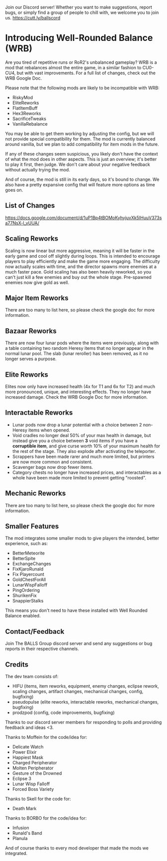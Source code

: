 Join our Discord server! Whether you want to make suggestions, report bugs, or simply find a group of people to chill with, we welcome you to join us.
https://cutt.ly/ballscord

# Introducing Well-Rounded Balance (WRB)
Are you tired of repetitive runs or RoR2's unbalanced gameplay? WRB is a mod that rebalances almost the entire game, in a similar fashion to CU0-CU4, but with vast improvements. For a full list of changes, check out the WRB Google Doc.

Please note that the following mods are likely to be incompatible with WRB:
- RiskyMod
- EliteReworks
- FlatItemBuff
- Hex3Reworks
- SacrificeTweaks
- VanillaRebalance

You may be able to get them working by adjusting the config, but we will not provide special compatibility for them. The mod is currently balanced around vanilla, but we plan to add compatibility for item mods in the future.

If any of these changes seem suspicious, you likely don't have the context of what the mod does in other aspects. This is just an overview; it's better to play it first, then judge. We don't care about your negative feedback without actually trying the mod.

And of course, the mod is still in its early days, so it's bound to change. We also have a pretty expansive config that will feature more options as time goes on.

## List of Changes
https://docs.google.com/document/d/1uP1Bp4tBOMoKyhyjuvXk5IHuuV373sa77NsX-l_vUUA/

## Scaling Reworks
Scaling is now linear but more aggressive, meaning it will be faster in the early game and cool off slightly during loops. This is intended to encourage players to play efficiently and make the game more engaging. The difficulty now actually scales with time, and the director spawns more enemies at a much faster pace. Gold scaling has also been heavily reworked, so you can't just kill a few enemies and buy out the whole stage. Pre-spawned enemies now give gold as well.

## Major Item Reworks
There are too many to list here, so please check the google doc for more information.

## Bazaar Reworks
There are now four lunar pods where the items were previously, along with a table containing two random Heresy items that no longer appear in the normal lunar pool. The slab (lunar reroller) has been removed, as it no longer serves a purpose.

## Elite Reworks
Elites now only have increased health (4x for T1 and 6x for T2) and much more pronounced, unique, and interesting effects. They no longer have increased damage. Check the WRB Google Doc for more information.

## Interactable Reworks
- Lunar pods now drop a lunar potential with a choice between 2 non-Heresy items when opened.
- Void cradles no longer deal 50% of your max health in damage, but instead give you a choice between **3** void items if you have a **corruptible item**, and give curse worth 10% of your maximum health for the rest of the stage. They also explode after activating the teleporter.
- Scrappers have been made rarer and much more limited, but printers are now more common and consistent.
- Scavenger bags now drop fewer items.
- Category chests no longer have increased prices, and interactables as a whole have been made more limited to prevent getting "roosted".

## Mechanic Reworks
There are too many to list here, so please check the google doc for more information.

## Smaller Features
The mod integrates some smaller mods to give players the intended, better experience, such as:
- BetterMeteorite
- BetterSpite
- ExchangeChanges
- FixKjaroRunald
- Fix Playercount
- GoldChestForAll
- LunarWispFalloff
- PingOrdering
- ShurikenFix
- SnappierStalks

This means you don't need to have these installed with Well Rounded Balance enabled.

## Contact/Feedback
Join The BALLS Group discord server and send any suggestions or bug reports in their respective channels.

## Credits
The dev team consists of:
- HIFU (items, item reworks, equipment, enemy changes, eclipse rework, scaling changes, artifact changes, mechanical changes, config, bugfixing)
- pseudopulse (elite reworks, interactable reworks, mechanical changes, bugfixing)
- prodzpod (config, code improvements, bugfixing)

Thanks to our discord server members for responding to polls and providing feedback and ideas <3.

Thanks to Moffein for the code/idea for:
- Delicate Watch
- Power Elixir
- Happiest Mask
- Charged Peripherator
- Molten Peripherator
- Gesture of the Drowned
- Eclipse 3
- Lunar Wisp Falloff
- Forced Boss Variety

Thanks to Skell for the code for:
- Death Mark

Thanks to BORBO for the code/idea for:
- Infusion
- Runald's Band
- Planula

And of course thanks to every mod developer that made the mods we integrated.